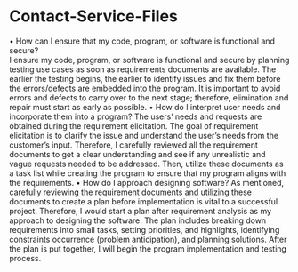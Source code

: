# Contact-Service-Files
•	How can I ensure that my code, program, or software is functional and secure?<br>
I ensure my code, program, or software is functional and secure by planning testing use cases as soon as requirements documents are available. The earlier the testing begins, the earlier to identify issues and fix them before the errors/defects are embedded into the program. It is important to avoid errors and defects to carry over to the next stage; therefore, elimination and repair must start as early as possible. 
•	How do I interpret user needs and incorporate them into a program?
The users’ needs and requests are obtained during the requirement elicitation. The goal of requirement elicitation is to clarify the issue and understand the user’s needs from the customer’s input.  Therefore, I carefully reviewed all the requirement documents to get a clear understanding and see if any unrealistic and vague requests needed to be addressed. Then, utilize these documents as a task list while creating the program to ensure that my program aligns with the requirements. 
•	How do I approach designing software?
As mentioned, carefully reviewing the requirement documents and utilizing these documents to create a plan before implementation is vital to a successful project. Therefore, I would start a plan after requirement analysis as my approach to designing the software. The plan includes breaking down requirements into small tasks, setting priorities, and highlights, identifying constraints occurrence (problem anticipation), and planning solutions. After the plan is put together, I will begin the program implementation and testing process. 


